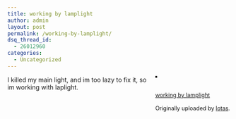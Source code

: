 ```yaml
---
title: working by lamplight
author: admin
layout: post
permalink: /working-by-lamplight/
dsq_thread_id:
  - 26012960
categories:
  - Uncategorized
---
```

<div style="float: right; margin-left: 10px; margin-bottom: 10px;">
  <a href="http://www.flickr.com/photos/37996640939@N01/7418279/" title="photo sharing"><img src="http://photos7.flickr.com/7418279_588590b141_m.jpg" alt style="border: solid 2px #000000;" /></a><br /> <br /> <span style="font-size: 0.9em; margin-top: 0px;"><br /> <a href="http://www.flickr.com/photos/37996640939@N01/7418279/">working by lamplight</a><br /> <br /> Originally uploaded by <a href="http://www.flickr.com/people/37996640939@N01/">lotas</a>.<br /> </span>
</div>

I killed my main light, and im too lazy to fix it, so im working with laplight.  
<br clear="all" />